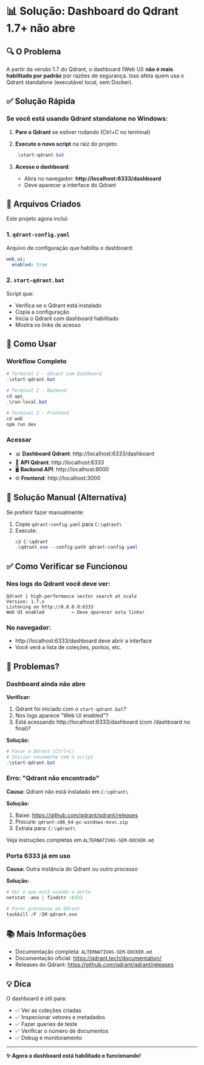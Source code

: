 # 📊 Solução: Dashboard do Qdrant 1.7+ não abre

## 🔍 O Problema

A partir da versão 1.7 do Qdrant, o dashboard (Web UI) **não é mais habilitado por padrão** por razões de segurança. Isso afeta quem usa o Qdrant standalone (executável local, sem Docker).

## ✅ Solução Rápida

### Se você está usando Qdrant standalone no Windows:

1. **Pare o Qdrant** se estiver rodando (Ctrl+C no terminal)

2. **Execute o novo script** na raiz do projeto:
   ```powershell
   .\start-qdrant.bat
   ```

3. **Acesse o dashboard**:
   - Abra no navegador: **http://localhost:6333/dashboard**
   - Deve aparecer a interface do Qdrant

## 📁 Arquivos Criados

Este projeto agora inclui:

### 1. `qdrant-config.yaml`
Arquivo de configuração que habilita o dashboard:
```yaml
web_ui:
  enabled: true
```

### 2. `start-qdrant.bat`
Script que:
- Verifica se o Qdrant está instalado
- Copia a configuração
- Inicia o Qdrant com dashboard habilitado
- Mostra os links de acesso

## 🎯 Como Usar

### Workflow Completo

```powershell
# Terminal 1 - Qdrant com Dashboard
.\start-qdrant.bat

# Terminal 2 - Backend
cd api
.\run-local.bat

# Terminal 3 - Frontend
cd web
npm run dev
```

### Acessar

- 📊 **Dashboard Qdrant**: http://localhost:6333/dashboard
- 🔌 **API Qdrant**: http://localhost:6333
- 🖥️ **Backend API**: http://localhost:8000
- 🌐 **Frontend**: http://localhost:3000

## 🔧 Solução Manual (Alternativa)

Se preferir fazer manualmente:

1. Copie `qdrant-config.yaml` para `C:\qdrant\`
2. Execute:
   ```powershell
   cd C:\qdrant
   .\qdrant.exe --config-path qdrant-config.yaml
   ```

## ✅ Como Verificar se Funcionou

### Nos logs do Qdrant você deve ver:
```
Qdrant | high-performance vector search at scale
Version: 1.7.x
Listening on http://0.0.0.0:6333
Web UI enabled          ← Deve aparecer esta linha!
```

### No navegador:
- http://localhost:6333/dashboard deve abrir a interface
- Você verá a lista de coleções, pontos, etc.

## 🐛 Problemas?

### Dashboard ainda não abre

**Verificar:**
1. Qdrant foi iniciado com o `start-qdrant.bat`?
2. Nos logs aparece "Web UI enabled"?
3. Está acessando http://localhost:6333/dashboard (com /dashboard no final)?

**Solução:**
```powershell
# Parar o Qdrant (Ctrl+C)
# Iniciar novamente com o script
.\start-qdrant.bat
```

### Erro: "Qdrant não encontrado"

**Causa:** Qdrant não está instalado em `C:\qdrant\`

**Solução:**
1. Baixe: https://github.com/qdrant/qdrant/releases
2. Procure: `qdrant-x86_64-pc-windows-msvc.zip`
3. Extraia para: `C:\qdrant\`

Veja instruções completas em `ALTERNATIVAS-SEM-DOCKER.md`

### Porta 6333 já em uso

**Causa:** Outra instância do Qdrant ou outro processo

**Solução:**
```powershell
# Ver o que está usando a porta
netstat -ano | findstr :6333

# Parar processos do Qdrant
taskkill /F /IM qdrant.exe
```

## 📚 Mais Informações

- Documentação completa: `ALTERNATIVAS-SEM-DOCKER.md`
- Documentação oficial: https://qdrant.tech/documentation/
- Releases do Qdrant: https://github.com/qdrant/qdrant/releases

## 💡 Dica

O dashboard é útil para:
- ✅ Ver as coleções criadas
- ✅ Inspecionar vetores e metadados
- ✅ Fazer queries de teste
- ✅ Verificar o número de documentos
- ✅ Debug e monitoramento

---

**✨ Agora o dashboard está habilitado e funcionando!**

